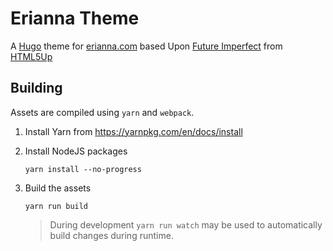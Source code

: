 # Erianna Theme

A [Hugo](https://gohugo.io) theme for [erianna.com](https://www.erianna.com) based Upon [Future Imperfect](https://html5up.net/future-imperfect) from [HTML5Up](https://html5up.net)

## Building

Assets are compiled using `yarn` and `webpack`.

1. Install Yarn from https://yarnpkg.com/en/docs/install
2. Install NodeJS packages
    ```
    yarn install --no-progress
    ```

3. Build the assets
    ```
    yarn run build
    ```

    > During development `yarn run watch` may be used to automatically build changes during runtime.